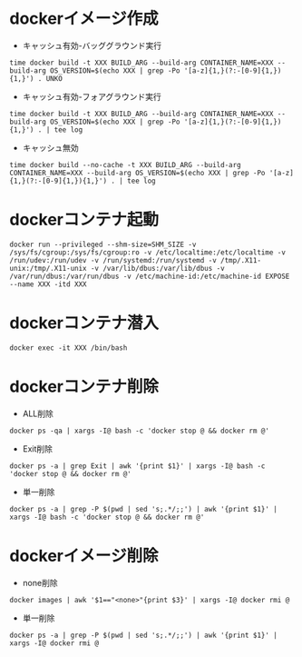 # dockerイメージ作成

- キャッシュ有効-バッググラウンド実行

```
time docker build -t XXX BUILD_ARG --build-arg CONTAINER_NAME=XXX --build-arg OS_VERSION=$(echo XXX | grep -Po '[a-z]{1,}(?:-[0-9]{1,}){1,}') . UNKO
```

- キャッシュ有効-フォアグラウンド実行

```
time docker build -t XXX BUILD_ARG --build-arg CONTAINER_NAME=XXX --build-arg OS_VERSION=$(echo XXX | grep -Po '[a-z]{1,}(?:-[0-9]{1,}){1,}') . | tee log
```

- キャッシュ無効

```
time docker build --no-cache -t XXX BUILD_ARG --build-arg CONTAINER_NAME=XXX --build-arg OS_VERSION=$(echo XXX | grep -Po '[a-z]{1,}(?:-[0-9]{1,}){1,}') . | tee log
```

# dockerコンテナ起動
```
docker run --privileged --shm-size=SHM_SIZE -v /sys/fs/cgroup:/sys/fs/cgroup:ro -v /etc/localtime:/etc/localtime -v /run/udev:/run/udev -v /run/systemd:/run/systemd -v /tmp/.X11-unix:/tmp/.X11-unix -v /var/lib/dbus:/var/lib/dbus -v /var/run/dbus:/var/run/dbus -v /etc/machine-id:/etc/machine-id EXPOSE --name XXX -itd XXX
```

# dockerコンテナ潜入
```
docker exec -it XXX /bin/bash
```

# dockerコンテナ削除

- ALL削除

```
docker ps -qa | xargs -I@ bash -c 'docker stop @ && docker rm @'
```

- Exit削除

```
docker ps -a | grep Exit | awk '{print $1}' | xargs -I@ bash -c 'docker stop @ && docker rm @'
```

- 単一削除

```
docker ps -a | grep -P $(pwd | sed 's;.*/;;') | awk '{print $1}' | xargs -I@ bash -c 'docker stop @ && docker rm @'
```

# dockerイメージ削除

- none削除

```
docker images | awk '$1=="<none>"{print $3}' | xargs -I@ docker rmi @
```

- 単一削除

```
docker ps -a | grep -P $(pwd | sed 's;.*/;;') | awk '{print $1}' | xargs -I@ docker rmi @
```
